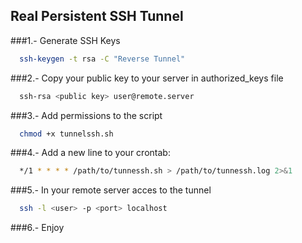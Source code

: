 ## Real Persistent SSH Tunnel 


###1.- Generate SSH Keys
```bash
  ssh-keygen -t rsa -C "Reverse Tunnel"
```
###2.- Copy your public key to your server in authorized_keys file
```bash
  ssh-rsa <public key> user@remote.server
```
###3.- Add permissions to the script
```bash
  chmod +x tunnelssh.sh
```  
###4.- Add a new line to your crontab:
```bash
  */1 * * * * /path/to/tunnessh.sh > /path/to/tunnessh.log 2>&1
```
###5.- In your remote server acces to the tunnel
```bash
  ssh -l <user> -p <port> localhost
```  
###6.- Enjoy
